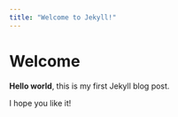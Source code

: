 ```yaml
---
title: "Welcome to Jekyll!"
---
```


# Welcome

**Hello world**, this is my first Jekyll blog post.

I hope you like it!
